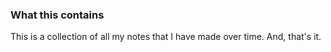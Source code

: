 ### What this contains
This is a collection of all my notes that I have made over time. And, that's it.
